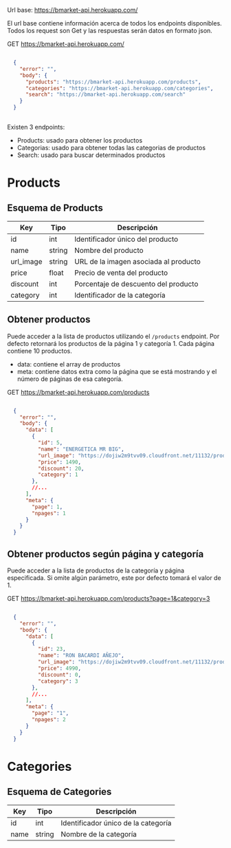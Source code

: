 Url base: https://bmarket-api.herokuapp.com/

El url base contiene información acerca de todos los endpoints disponibles. Todos los request son Get y las respuestas serán datos en formato json.

GET https://bmarket-api.herokuapp.com/

```json

  {
    "error": "",
    "body": {
      "products": "https://bmarket-api.herokuapp.com/products",
      "categories": "https://bmarket-api.herokuapp.com/categories",
      "search": "https://bmarket-api.herokuapp.com/search"
    }
  }
  
```

Existen 3 endpoints:

- Products: usado para obtener los productos
- Categorias: usado para obtener todas las categorias de productos
- Search: usado para buscar determinados productos

# Products

## Esquema de Products

| Key       | Tipo   | Descripción                           |
|-----------|--------|---------------------------------------|
| id        | int    | Identificador único del producto      |
| name      | string | Nombre del producto                   |
| url_image | string | URL de la imagen asociada al producto |
| price     | float  | Precio de venta del producto          |
| discount  | int    | Porcentaje de descuento del producto  |
| category  | int    | Identificador de la categoría         |

## Obtener productos

Puede acceder a la lista de productos utilizando el <code>/products</code> endpoint. Por defecto retornará los productos de la página 1 y categoría 1. Cada página contiene 10 productos.

- data: contiene el array de productos
- meta: contiene datos extra como la página que se está mostrando y el número de páginas de esa categoría.

GET https://bmarket-api.herokuapp.com/products

```json

  {
    "error": "",
    "body": {
      "data": [
        {
          "id": 5,
          "name": "ENERGETICA MR BIG",
          "url_image": "https://dojiw2m9tvv09.cloudfront.net/11132/product/misterbig3308256.jpg",
          "price": 1490,
          "discount": 20,
          "category": 1
        },
        //...
      ],
      "meta": {
        "page": 1,
        "npages": 1
      }
    }
  }

```

## Obtener productos según página y categoría

Puede acceder a la lista de productos de la categoría y página especificada. Si omite algún parámetro, este por defecto tomará el valor de 1.

GET https://bmarket-api.herokuapp.com/products?page=1&category=3

```json

  {
    "error": "",
    "body": {
      "data": [
        {
          "id": 23,
          "name": "RON BACARDI AÑEJO",
          "url_image": "https://dojiw2m9tvv09.cloudfront.net/11132/product/bacardi9450.jpg",
          "price": 4990,
          "discount": 0,
          "category": 3
        },
        //...
      ],
      "meta": {
        "page": "1",
        "npages": 2
      }
    }
  }

```

# Categories

## Esquema de Categories

| Key  | Tipo   | Descripción                         |
|------|--------|-------------------------------------|
| id   | int    | Identificador único de la categoría |
| name | string | Nombre de la categoría              |
